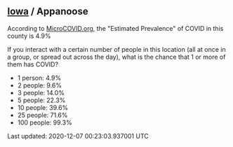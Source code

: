 
## [Iowa](/united-states/iowa) / Appanoose

According to [MicroCOVID.org](http://microcovid.org),
the "Estimated Prevalence" of COVID in this county is 4.9%

If you interact with a certain number of people in this location
(all at once in a group, or spread out across the day), what is the chance that
1 or more of them has COVID?

- 1 person: 4.9%
- 2 people: 9.6%
- 3 people: 14.0%
- 5 people: 22.3%
- 10 people: 39.6%
- 25 people: 71.6%
- 100 people: 99.3%

Last updated: 2020-12-07 00:23:03.937001 UTC
